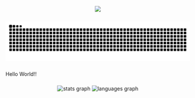 <div align="center">
  <img height="200" src="https://img.freepik.com/free-vector/cute-girl-hacker-operating-laptop-cartoon-vector-icon-illustration-people-technology-isolated-flat_138676-9487.jpg?semt=ais_hybrid&w=740"/>
</div>

###

<img src="https://raw.githubusercontent.com/Nanwa-Cell/Nanwa-Cell/output/snake.svg" alt="Snake animation" />

###

<p align="left">Hello World!!</p>

###

<div align="center">
  <img src="https://github-readme-stats.vercel.app/api?username=Nanwa-Cell&hide_title=false&hide_rank=false&show_icons=true&include_all_commits=true&count_private=true&disable_animations=false&theme=dracula&locale=en&hide_border=false&order=1" height="150" alt="stats graph"  />
  <img src="https://github-readme-stats.vercel.app/api/top-langs?username=Nanwa-Cell&locale=en&hide_title=false&layout=compact&card_width=320&langs_count=5&theme=dracula&hide_border=false&order=2" height="150" alt="languages graph"  />
</div>

###
